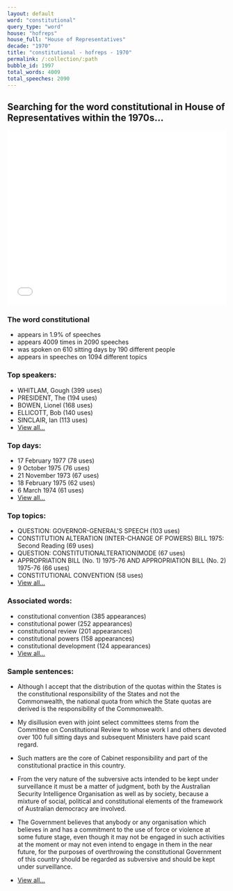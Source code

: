 ```yaml
---
layout: default
word: "constitutional"
query_type: "word"
house: "hofreps"
house_full: "House of Representatives"
decade: "1970"
title: "constitutional - hofreps - 1970"
permalink: /:collection/:path
bubble_id: 1997
total_words: 4009
total_speeches: 2090
---
```



## Searching for the word **constitutional** in House of Representatives within the 1970s...

<iframe width="100%" height="400" frameborder="0" scrolling="no" src="//plot.ly/~wragge/1997.embed"></iframe>

### The word **constitutional**

* appears in 1.9% of speeches
* appears 4009 times in 2090 speeches
* was spoken on 610 sitting days by 190 different people
* appears in speeches on 1094 different topics

### Top speakers:

* WHITLAM, Gough (399 uses)
* PRESIDENT, The (194 uses)
* BOWEN, Lionel (168 uses)
* ELLICOTT, Bob (140 uses)
* SINCLAIR, Ian (113 uses)
* [View all...](speakers/)


### Top days:

* 17 February 1977 (78 uses)
* 9 October 1975 (76 uses)
* 21 November 1973 (67 uses)
* 18 February 1975 (62 uses)
* 6 March 1974 (61 uses)
* [View all...](days/)


### Top topics:

* QUESTION: GOVERNOR-GENERAL'S SPEECH (103 uses)
* CONSTITUTION ALTERATION (INTER-CHANGE OF POWERS) BILL 1975: Second Reading (69 uses)
* QUESTION: CONSTITUTIONALTERATION(MODE (67 uses)
* APPROPRIATION BILL (No. 1) 1975-76 AND APPROPRIATION BILL (No. 2) 1975-76 (66 uses)
* CONSTITUTIONAL CONVENTION (58 uses)
* [View all...](topics/)


### Associated words:

* constitutional convention (385 appearances)
* constitutional power (252 appearances)
* constitutional review (201 appearances)
* constitutional powers (158 appearances)
* constitutional development (124 appearances)
* [View all...](collocations/)


### Sample sentences:

* Although I accept that the distribution of the quotas within the States is the <span class="highlight">constitutional</span> responsibility of the States and not the Commonwealth, the national quota from which the State quotas are derived is the responsibility of the Commonwealth.

* My disillusion even with joint select committees stems from the Committee on <span class="highlight">Constitutional</span> Review to whose work I and others devoted over 100 full sitting days and subsequent Ministers have paid scant regard.

* Such matters are the core of Cabinet responsibility and part of the <span class="highlight">constitutional</span> practice in this country.

* From the very nature of the subversive acts intended to be kept under surveillance it must be a matter of judgment, both by the Australian Security Intelligence Organisation as well as by society, because a mixture of social, political and <span class="highlight">constitutional</span> elements of the framework of Australian democracy are involved.

* The Government believes that anybody or any organisation which believes in and has a commitment to the use of force or violence at some future stage, even though it may not be engaged in such activities at the moment or may not even intend to engage in them in the near future, for the purposes of overthrowing the <span class="highlight">constitutional</span> Government of this country should be regarded as subversive and should be kept under surveillance.

* [View all...](contexts/)
